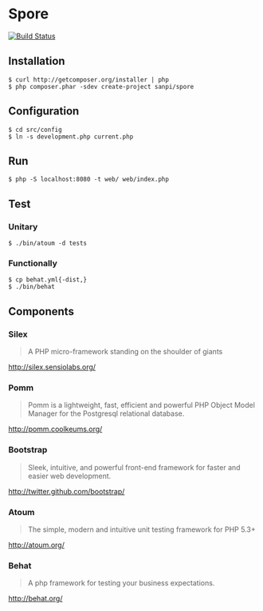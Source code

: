 # Spore

[![Build Status](https://travis-ci.org/sanpii/spore.png)](https://travis-ci.org/sanpii/spore)

## Installation

    $ curl http://getcomposer.org/installer | php
    $ php composer.phar -sdev create-project sanpi/spore

## Configuration

    $ cd src/config
    $ ln -s development.php current.php

## Run

    $ php -S localhost:8080 -t web/ web/index.php

## Test

### Unitary

    $ ./bin/atoum -d tests

### Functionally

    $ cp behat.yml{-dist,}
    $ ./bin/behat

## Components

### Silex

> A PHP micro-framework standing on the shoulder of giants

http://silex.sensiolabs.org/

### Pomm

> Pomm is a lightweight, fast, efficient and powerful PHP Object Model Manager
> for the Postgresql relational database.

http://pomm.coolkeums.org/

### Bootstrap

> Sleek, intuitive, and powerful front-end framework for faster and easier web
> development.

http://twitter.github.com/bootstrap/

### Atoum

> The simple, modern and intuitive unit testing framework for PHP 5.3+

http://atoum.org/

### Behat

> A php framework for testing your business expectations.

http://behat.org/
